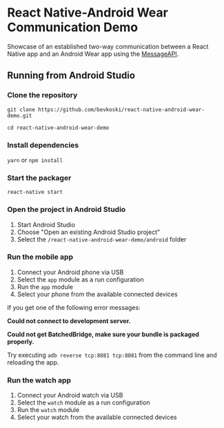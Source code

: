# React Native-Android Wear Communication Demo

Showcase of an established two-way communication between a React Native app and an Android Wear app using the [MessageAPI](https://developers.google.com/android/reference/com/google/android/gms/wearable/MessageApi).

## Running from Android Studio

### Clone the repository

`git clone https://github.com/bevkoski/react-native-android-wear-demo.git`

`cd react-native-android-wear-demo`

### Install dependencies

`yarn` or `npm install`

### Start the packager

`react-native start`

### Open the project in Android Studio

1. Start Android Studio
2. Choose "Open an existing Android Studio project"
3. Select the `/react-native-android-wear-demo/android` folder

### Run the mobile app

1. Connect your Android phone via USB
2. Select the `app` module as a run configuration
3. Run the `app` module
4. Select your phone from the available connected devices

If you get one of the following error messages:

**Could not connect to development server.**

**Could not get BatchedBridge, make sure your bundle is packaged properly.**

Try executing `adb reverse tcp:8081 tcp:8081` from the command line and reloading the app.

### Run the watch app

1. Connect your Android watch via USB
2. Select the `watch` module as a run configuration
3. Run the `watch` module
4. Select your watch from the available connected devices
